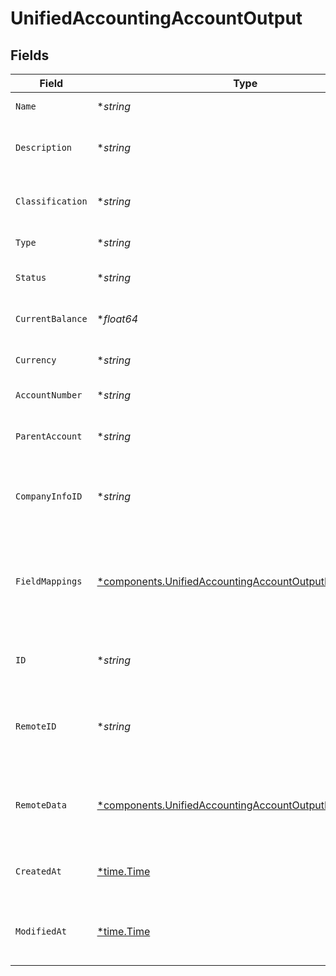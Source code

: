 # UnifiedAccountingAccountOutput


## Fields

| Field                                                                                                                             | Type                                                                                                                              | Required                                                                                                                          | Description                                                                                                                       | Example                                                                                                                           |
| --------------------------------------------------------------------------------------------------------------------------------- | --------------------------------------------------------------------------------------------------------------------------------- | --------------------------------------------------------------------------------------------------------------------------------- | --------------------------------------------------------------------------------------------------------------------------------- | --------------------------------------------------------------------------------------------------------------------------------- |
| `Name`                                                                                                                            | **string*                                                                                                                         | :heavy_minus_sign:                                                                                                                | The name of the account                                                                                                           | Cash                                                                                                                              |
| `Description`                                                                                                                     | **string*                                                                                                                         | :heavy_minus_sign:                                                                                                                | A description of the account                                                                                                      | Main cash account for daily operations                                                                                            |
| `Classification`                                                                                                                  | **string*                                                                                                                         | :heavy_minus_sign:                                                                                                                | The classification of the account                                                                                                 | Asset                                                                                                                             |
| `Type`                                                                                                                            | **string*                                                                                                                         | :heavy_minus_sign:                                                                                                                | The type of the account                                                                                                           | Current Asset                                                                                                                     |
| `Status`                                                                                                                          | **string*                                                                                                                         | :heavy_minus_sign:                                                                                                                | The status of the account                                                                                                         | Active                                                                                                                            |
| `CurrentBalance`                                                                                                                  | **float64*                                                                                                                        | :heavy_minus_sign:                                                                                                                | The current balance of the account                                                                                                | 10000                                                                                                                             |
| `Currency`                                                                                                                        | **string*                                                                                                                         | :heavy_minus_sign:                                                                                                                | The currency of the account                                                                                                       | USD                                                                                                                               |
| `AccountNumber`                                                                                                                   | **string*                                                                                                                         | :heavy_minus_sign:                                                                                                                | The account number                                                                                                                | 1000                                                                                                                              |
| `ParentAccount`                                                                                                                   | **string*                                                                                                                         | :heavy_minus_sign:                                                                                                                | The UUID of the parent account                                                                                                    | 801f9ede-c698-4e66-a7fc-48d19eebaa4f                                                                                              |
| `CompanyInfoID`                                                                                                                   | **string*                                                                                                                         | :heavy_minus_sign:                                                                                                                | The UUID of the associated company info                                                                                           | 801f9ede-c698-4e66-a7fc-48d19eebaa4f                                                                                              |
| `FieldMappings`                                                                                                                   | [*components.UnifiedAccountingAccountOutputFieldMappings](../../models/components/unifiedaccountingaccountoutputfieldmappings.md) | :heavy_minus_sign:                                                                                                                | The custom field mappings of the object between the remote 3rd party & Panora                                                     | {<br/>"custom_field_1": "value1",<br/>"custom_field_2": "value2"<br/>}                                                            |
| `ID`                                                                                                                              | **string*                                                                                                                         | :heavy_minus_sign:                                                                                                                | The UUID of the account record                                                                                                    | 801f9ede-c698-4e66-a7fc-48d19eebaa4f                                                                                              |
| `RemoteID`                                                                                                                        | **string*                                                                                                                         | :heavy_minus_sign:                                                                                                                | The remote ID of the account in the context of the 3rd Party                                                                      | account_1234                                                                                                                      |
| `RemoteData`                                                                                                                      | [*components.UnifiedAccountingAccountOutputRemoteData](../../models/components/unifiedaccountingaccountoutputremotedata.md)       | :heavy_minus_sign:                                                                                                                | The remote data of the account in the context of the 3rd Party                                                                    | {<br/>"raw_data": {<br/>"additional_field": "some value"<br/>}<br/>}                                                              |
| `CreatedAt`                                                                                                                       | [*time.Time](https://pkg.go.dev/time#Time)                                                                                        | :heavy_minus_sign:                                                                                                                | The created date of the account record                                                                                            | 2024-06-15T12:00:00Z                                                                                                              |
| `ModifiedAt`                                                                                                                      | [*time.Time](https://pkg.go.dev/time#Time)                                                                                        | :heavy_minus_sign:                                                                                                                | The last modified date of the account record                                                                                      | 2024-06-15T12:00:00Z                                                                                                              |